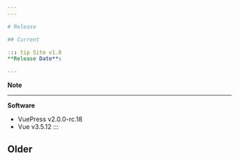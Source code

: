 ```yaml
---
---

# Release

## Current

::: tip Site v1.0
**Release Date**:

---
```


**Note**

---

**Software**
  - VuePress v2.0.0-rc.18
  - Vue v3.5.12
:::


## Older